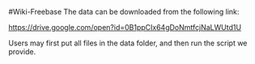 #Wiki-Freebase
The data can be downloaded from the following link:

https://drive.google.com/open?id=0B1ppCIx64gDoNmtfcjNaLWUtd1U

Users may first put all files in the data folder, and then run the script we provide.
